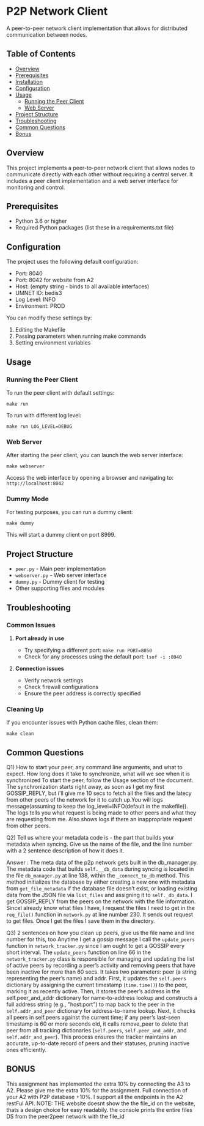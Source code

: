 # P2P Network Client

A peer-to-peer network client implementation that allows for distributed communication between nodes.

## Table of Contents
- [Overview](#overview)
- [Prerequisites](#prerequisites)
- [Installation](#installation)
- [Configuration](#configuration)
- [Usage](#usage)
  - [Running the Peer Client](#running-the-peer-client)  
  - [Web Server](#web-server)
- [Project Structure](#project-structure)
- [Troubleshooting](#troubleshooting)
- [Common Questions](#common-questions)
- [Bonus](#BONUS)



## Overview

This project implements a peer-to-peer network client that allows nodes to communicate directly with each other without requiring a central server. It includes a peer client implementation and a web server interface for monitoring and control.

## Prerequisites

- Python 3.6 or higher
- Required Python packages (list these in a requirements.txt file)

## Configuration

The project uses the following default configuration:
- Port: 8040
- Port: 8042 for website from A2
- Host: (empty string - binds to all available interfaces)
- UMNET ID: bedis3
- Log Level: INFO
- Environment: PROD

You can modify these settings by:
1. Editing the Makefile
2. Passing parameters when running make commands
3. Setting environment variables

## Usage

### Running the Peer Client

To run the peer client with default settings:

```
make run
```

To run with different log level:

```
make run LOG_LEVEL=DEBUG
```


### Web Server

After starting the peer client, you can launch the web server interface:

```
make webserver
```

Access the web interface by opening a browser and navigating to: `http://localhost:8042` 

### Dummy Mode

For testing purposes, you can run a dummy client:

```
make dummy
```

This will start a dummy client on port 8999.

## Project Structure

- `peer.py` - Main peer implementation
- `webserver.py` - Web server interface
- `dummy.py` - Dummy client for testing
- Other supporting files and modules

## Troubleshooting

### Common Issues

1. **Port already in use**
   - Try specifying a different port: `make run PORT=8050`
   - Check for any processes using the default port: `lsof -i :8040`

2. **Connection issues**
   - Verify network settings
   - Check firewall configurations
   - Ensure the peer address is correctly specified

### Cleaning Up

If you encounter issues with Python cache files, clean them:

```
make clean
```

## Common Questions

Q1) How to start your peer, any command line arguments, and what to expect. How long does it take to synchronize, what will we see when it is synchronized
To start the peer, follow the Usage section of the document. The synchronization starts right away, as soon as I get my first GOSSIP_REPLY, but i'll give me 10 secs to fetch all the files and the latecy from other peers of the network for it to catch up.You will logs message(assuming to keep the log_level=INFO(default in the makefile)). The logs tells you what request is being made to other peers and what they are requesting from me. Also shows logs if there an inappropriate request from other peers.


Q2) Tell us where your metadata code is - the part that builds your metadata when syncing. Give us the name of the file, and the line number with a 2 sentence description of how it does it.

Answer : The meta data of the p2p network gets built in the db_manager.py.
The metadata code that builds `self.__db_data` during syncing is located in the file `db_manager.py` at line 138, within the `_connect_to_db` method. This method initializes the database by either creating a new one with metadata from `get_file_metadata` if the database file doesn’t exist, or loading existing data from the JSON file via `list_files` and assigning it to `self._db_data`. 
I get GOSSIP_REPLY from the peers on the network with the file information. SinceI already know what files I have, I request the files I need to get in the `req_file()` function in `network.py` at line number 230. It sends out request to get files. Once I get the files I save them in the directory. 


Q3) 2 sentences on how you clean up peers, give us the file name and line number for this, too
Anytime I get a gossip message I call the `update_peers` function in `network_tracker.py` since I am ought to get a GOSSIP every short interval. The `update_peers` function on line 66 in the `network_tracker.py` class is responsible for managing and updating the list of active peers by recording a peer’s activity and removing peers that have been inactive for more than 60 secs. It takes two parameters: peer (a string representing the peer’s name) and addr. First, it updates the `self.peers` dictionary by assigning the current timestamp (`time.time()`) to the peer, marking it as recently active. Then, it stores the peer’s address in the self.peer_and_addr dictionary for name-to-address lookup and constructs a full address string (e.g., "host:port") to map back to the peer in the `self.addr_and_peer` dictionary for address-to-name lookup. Next, it checks all peers in self.peers against the current time; if any peer’s last-seen timestamp is 60 or more seconds old, it calls remove_peer to delete that peer from all tracking dictionaries (`self.peers`, `self.peer_and_addr`, and `self.addr_and_peer`). This process ensures the tracker maintains an accurate, up-to-date record of peers and their statuses, pruning inactive ones efficiently.

## BONUS

This assignment has implemented the extra 10\% by connecting the A3 to A2. Please give me the extra 10% for the assignment.
Full connection of your A2 with P2P database +10%. I support all the endpoints in the A2 restFul API.
NOTE: THE website doesnt show the the file_id on the website, thats a design choice for easy readabily. the console prints the entire files DS from the peer2peer network with the file_id 
